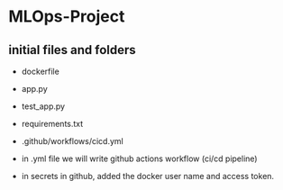 # MLOps-Project

## initial files and folders
- dockerfile
- app.py
- test_app.py
- requirements.txt
- .github/workflows/cicd.yml

- in .yml file we will write github actions workflow (ci/cd pipeline)

- in secrets in github, added the docker user name and access token.



